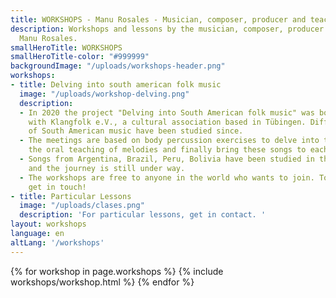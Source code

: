```yaml
---
title: WORKSHOPS - Manu Rosales - Musician, composer, producer and teacher
description: Workshops and lessons by the musician, composer, producer and teacher
  Manu Rosales.
smallHeroTitle: WORKSHOPS
smallHeroTitle-color: "#999999"
backgroundImage: "/uploads/workshops-header.png"
workshops:
- title: Delving into south american folk music
  image: "/uploads/workshop-delving.png"
  description:
  - In 2020 the project "Delving into South American folk music" was born in cooperation
    with Klangfolk e.V., a cultural association based in Tübingen. Different aspects
    of South American music have been studied since.
  - The meetings are based on body percussion exercises to delve into the new rhythms,
    the oral teaching of melodies and finally bring these songs to each instrument.
  - Songs from Argentina, Brazil, Peru, Bolivia have been studied in the workshops
    and the journey is still under way.
  - The workshops are free to anyone in the world who wants to join. To participate,
    get in touch!
- title: Particular Lessons
  image: "/uploads/clases.png"
  description: 'For particular lessons, get in contact. '
layout: workshops
language: en
altLang: '/workshops'
---
```


<section>
  {% for workshop in page.workshops %}
    {% include workshops/workshop.html %}
  {% endfor %}
</section>
